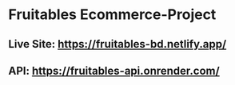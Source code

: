 # Fruitables Ecommerce-Project
## Live Site: https://fruitables-bd.netlify.app/
## API: https://fruitables-api.onrender.com/
 
